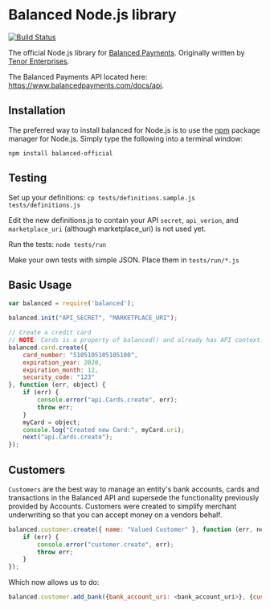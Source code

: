 Balanced Node.js library
=========

[![Build Status](https://travis-ci.org/balanced/balanced-node.png?branch=master)](https://travis-ci.org/balanced/balanced-node)

The official Node.js library for [Balanced Payments](https://www.balancedpayments.com).  Originally written by [Tenor Enterprises](http://tenorent.com/).

The Balanced Payments API located here: https://www.balancedpayments.com/docs/api.

Installation
------------
The preferred way to install balanced for Node.js is to use the [npm](http://npmjs.org) package manager for Node.js. Simply type the following
into a terminal window:
```
npm install balanced-official
```

Testing
-------
Set up your definitions:
`cp tests/definitions.sample.js tests/definitions.js`

Edit the new definitions.js to contain your API `secret`, `api_verion`, and `marketplace_uri` (although marketplace_uri) is not used yet.

Run the tests:
`node tests/run`

Make your own tests with simple JSON. Place them in `tests/run/*.js`

Basic Usage
-----------

```js
var balanced = require('balanced');

balanced.init("API_SECRET", "MARKETPLACE_URI");

// Create a credit card
// NOTE: Cards is a property of balanced() and already has API context.
balanced.card.create({
    card_number: "5105105105105100",
    expiration_year: 2020,
    expiration_month: 12,
    security_code: "123"
}, function (err, object) {
    if (err) {
        console.error("api.Cards.create", err);
        throw err;
    }
    myCard = object;
    console.log("Created new Card:", myCard.uri);
    next("api.Cards.create");
});
```

Customers
---------

`Customers` are the best way to manage an entity's bank accounts, cards and transactions
in the Balanced API and supersede the functionality previously provided by Accounts. Customers
were created to simplify merchant underwriting so that you can accept money on a vendors behalf.

```js
balanced.customer.create({ name: "Valued Customer" }, function (err, newCustomer) {
    if (err) {
        console.error("customer.create", err);
        throw err;
    }
});
```

Which now allows us to do:

```js
balanced.customer.add_bank({bank_account_uri: <bank_account_uri>}, {customer_id: newCustomer.customer_uri},  function(err, response){ ... })
```
